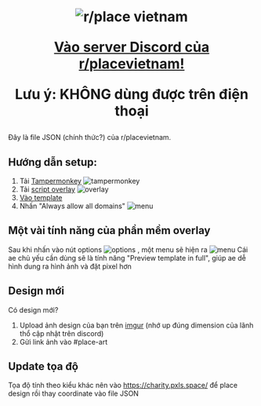<h1 align="center">
  <img src="https://i.imgur.com/cJ6WYtE.png" alt="r/place vietnam">

  <a href="https://discord.gg/r-placevietnam-960076480916901948">Vào server Discord của r/placevietnam!</a>
  
  Lưu ý: KHÔNG dùng được trên điện thoại
</h1>


Đây là file JSON (chính thức?) của r/placevietnam.


Hướng dẫn setup:
-----------------

1. Tải [Tampermonkey](https://www.tampermonkey.net/)
![tampermonkey](https://i.imgur.com/WPz6Kcg.png)
2. Tải [script overlay](https://github.com/osuplace/templateManager/raw/main/dist/templateManager.user.js)
![overlay](https://i.imgur.com/uKwMWei.png)
3. [Vào template](https://new.reddit.com/r/place/?jsontemplate=https://raw.githubusercontent.com/ntbeastboy/rplacevietnam/main/vnflag.json)
4. Nhấn "Always allow all domains"
![menu](https://media.discordapp.net/attachments/1131430894511607870/1131655632987111617/image.png)

Một vài tính năng của phần mềm overlay
----------------------------------------
Sau khi nhấn vào nút options ![options](https://i.imgur.com/MK4J8sq.png) , một menu sẽ hiện ra
![menu](https://i.imgur.com/sgFaRAQ.png)
Cái ae chủ yếu cần dùng sẽ là tính năng "Preview template in full", giúp ae dễ hình dung ra hình ảnh và đặt pixel hơn


Design mới
--------------------

Có design mới? 
1. Upload ảnh design của bạn trên [imgur](https://imgur.com/) (nhớ up đúng dimension của lãnh thổ cập nhật trên discord)
2. Gửi link ảnh vào #place-art

Update tọa độ
-------------------
Tọa độ tính theo kiểu khác nên vào https://charity.pxls.space/ để place design rồi thay coordinate vào file JSON


